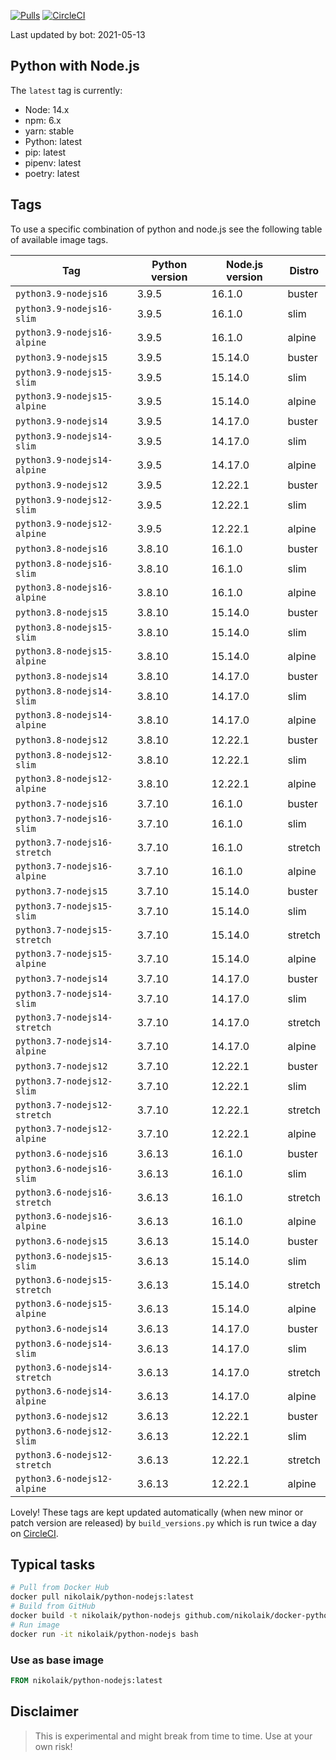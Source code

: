 [![Pulls](https://img.shields.io/docker/pulls/nikolaik/python-nodejs.svg?style=flat-square)](https://hub.docker.com/r/nikolaik/python-nodejs/)
[![CircleCI](https://img.shields.io/circleci/project/github/nikolaik/docker-python-nodejs.svg?style=flat-square)](https://circleci.com/gh/nikolaik/docker-python-nodejs)

Last updated by bot: 2021-05-13

## Python with Node.js
The `latest` tag is currently:

- Node: 14.x
- npm: 6.x
- yarn: stable
- Python: latest
- pip: latest
- pipenv: latest
- poetry: latest

## Tags
To use a specific combination of python and node.js see the following table of available image tags.

Tag | Python version | Node.js version | Distro
--- | --- | --- | ---
`python3.9-nodejs16` | 3.9.5 | 16.1.0 | buster
`python3.9-nodejs16-slim` | 3.9.5 | 16.1.0 | slim
`python3.9-nodejs16-alpine` | 3.9.5 | 16.1.0 | alpine
`python3.9-nodejs15` | 3.9.5 | 15.14.0 | buster
`python3.9-nodejs15-slim` | 3.9.5 | 15.14.0 | slim
`python3.9-nodejs15-alpine` | 3.9.5 | 15.14.0 | alpine
`python3.9-nodejs14` | 3.9.5 | 14.17.0 | buster
`python3.9-nodejs14-slim` | 3.9.5 | 14.17.0 | slim
`python3.9-nodejs14-alpine` | 3.9.5 | 14.17.0 | alpine
`python3.9-nodejs12` | 3.9.5 | 12.22.1 | buster
`python3.9-nodejs12-slim` | 3.9.5 | 12.22.1 | slim
`python3.9-nodejs12-alpine` | 3.9.5 | 12.22.1 | alpine
`python3.8-nodejs16` | 3.8.10 | 16.1.0 | buster
`python3.8-nodejs16-slim` | 3.8.10 | 16.1.0 | slim
`python3.8-nodejs16-alpine` | 3.8.10 | 16.1.0 | alpine
`python3.8-nodejs15` | 3.8.10 | 15.14.0 | buster
`python3.8-nodejs15-slim` | 3.8.10 | 15.14.0 | slim
`python3.8-nodejs15-alpine` | 3.8.10 | 15.14.0 | alpine
`python3.8-nodejs14` | 3.8.10 | 14.17.0 | buster
`python3.8-nodejs14-slim` | 3.8.10 | 14.17.0 | slim
`python3.8-nodejs14-alpine` | 3.8.10 | 14.17.0 | alpine
`python3.8-nodejs12` | 3.8.10 | 12.22.1 | buster
`python3.8-nodejs12-slim` | 3.8.10 | 12.22.1 | slim
`python3.8-nodejs12-alpine` | 3.8.10 | 12.22.1 | alpine
`python3.7-nodejs16` | 3.7.10 | 16.1.0 | buster
`python3.7-nodejs16-slim` | 3.7.10 | 16.1.0 | slim
`python3.7-nodejs16-stretch` | 3.7.10 | 16.1.0 | stretch
`python3.7-nodejs16-alpine` | 3.7.10 | 16.1.0 | alpine
`python3.7-nodejs15` | 3.7.10 | 15.14.0 | buster
`python3.7-nodejs15-slim` | 3.7.10 | 15.14.0 | slim
`python3.7-nodejs15-stretch` | 3.7.10 | 15.14.0 | stretch
`python3.7-nodejs15-alpine` | 3.7.10 | 15.14.0 | alpine
`python3.7-nodejs14` | 3.7.10 | 14.17.0 | buster
`python3.7-nodejs14-slim` | 3.7.10 | 14.17.0 | slim
`python3.7-nodejs14-stretch` | 3.7.10 | 14.17.0 | stretch
`python3.7-nodejs14-alpine` | 3.7.10 | 14.17.0 | alpine
`python3.7-nodejs12` | 3.7.10 | 12.22.1 | buster
`python3.7-nodejs12-slim` | 3.7.10 | 12.22.1 | slim
`python3.7-nodejs12-stretch` | 3.7.10 | 12.22.1 | stretch
`python3.7-nodejs12-alpine` | 3.7.10 | 12.22.1 | alpine
`python3.6-nodejs16` | 3.6.13 | 16.1.0 | buster
`python3.6-nodejs16-slim` | 3.6.13 | 16.1.0 | slim
`python3.6-nodejs16-stretch` | 3.6.13 | 16.1.0 | stretch
`python3.6-nodejs16-alpine` | 3.6.13 | 16.1.0 | alpine
`python3.6-nodejs15` | 3.6.13 | 15.14.0 | buster
`python3.6-nodejs15-slim` | 3.6.13 | 15.14.0 | slim
`python3.6-nodejs15-stretch` | 3.6.13 | 15.14.0 | stretch
`python3.6-nodejs15-alpine` | 3.6.13 | 15.14.0 | alpine
`python3.6-nodejs14` | 3.6.13 | 14.17.0 | buster
`python3.6-nodejs14-slim` | 3.6.13 | 14.17.0 | slim
`python3.6-nodejs14-stretch` | 3.6.13 | 14.17.0 | stretch
`python3.6-nodejs14-alpine` | 3.6.13 | 14.17.0 | alpine
`python3.6-nodejs12` | 3.6.13 | 12.22.1 | buster
`python3.6-nodejs12-slim` | 3.6.13 | 12.22.1 | slim
`python3.6-nodejs12-stretch` | 3.6.13 | 12.22.1 | stretch
`python3.6-nodejs12-alpine` | 3.6.13 | 12.22.1 | alpine

Lovely! These tags are kept updated automatically (when new minor or patch version are released) by `build_versions.py` which is run twice a day on [CircleCI](https://circleci.com/gh/nikolaik/docker-python-nodejs).

## Typical tasks
```bash
# Pull from Docker Hub
docker pull nikolaik/python-nodejs:latest
# Build from GitHub
docker build -t nikolaik/python-nodejs github.com/nikolaik/docker-python-nodejs
# Run image
docker run -it nikolaik/python-nodejs bash
```

### Use as base image
```Dockerfile
FROM nikolaik/python-nodejs:latest
```

## Disclaimer
> This is experimental and might break from time to time. Use at your own risk!

